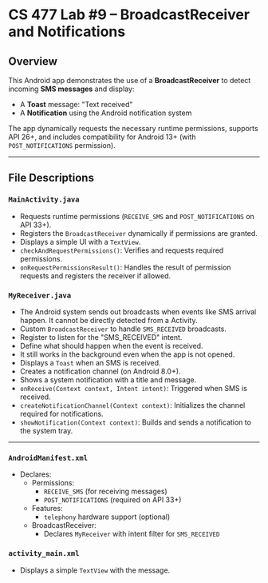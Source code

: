 # CS 477 Lab #9 – BroadcastReceiver and Notifications

## Overview
This Android app demonstrates the use of a **BroadcastReceiver** to detect incoming **SMS messages** and display:
- A **Toast** message: "Text received"
- A **Notification** using the Android notification system

The app dynamically requests the necessary runtime permissions, supports API 26+, and includes compatibility for Android 13+ (with `POST_NOTIFICATIONS` permission).


---

## File Descriptions

### `MainActivity.java`
- Requests runtime permissions (`RECEIVE_SMS` and `POST_NOTIFICATIONS` on API 33+).
- Registers the `BroadcastReceiver` dynamically if permissions are granted.
- Displays a simple UI with a `TextView`.
- `checkAndRequestPermissions()`: Verifies and requests required permissions.
- `onRequestPermissionsResult()`: Handles the result of permission requests and registers the receiver if allowed.

### `MyReceiver.java`
- The Android system sends out broadcasts when events like SMS arrival happen. It cannot be directly detected from a Activity. 
- Custom `BroadcastReceiver` to handle `SMS_RECEIVED` broadcasts.
- Register to listen for the "SMS_RECEIVED" intent.
- Define what should happen when the event is received.
- It still works in the background even when the app is not opened.
- Displays a `Toast` when an SMS is received.
- Creates a notification channel (on Android 8.0+).
- Shows a system notification with a title and message.
- `onReceive(Context context, Intent intent)`: Triggered when SMS is received.
- `createNotificationChannel(Context context)`: Initializes the channel required for notifications.
- `showNotification(Context context)`: Builds and sends a notification to the system tray.

---

### `AndroidManifest.xml`

- Declares:
    - Permissions:
        - `RECEIVE_SMS` (for receiving messages)
        - `POST_NOTIFICATIONS` (required on API 33+)
    - Features:
        - `telephony` hardware support (optional)
    - BroadcastReceiver:
        - Declares `MyReceiver` with intent filter for `SMS_RECEIVED`

### `activity_main.xml`

- Displays a simple `TextView` with the message.



